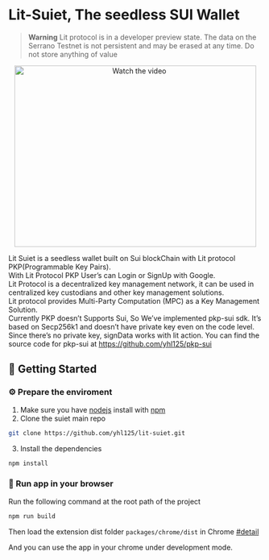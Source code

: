 # Lit-Suiet, The seedless SUI Wallet

> **Warning**
> Lit protocol is in a developer preview state. The data on the Serrano Testnet is not persistent and may be erased at any time.
> Do not store anything of value

<center>
<a href="http://www.youtube.com/watch?feature=player_embedded&v=IhUsXxZzumE" target="_blank">
 <img src="https://img.youtube.com/vi/IhUsXxZzumE/default.jpg" alt="Watch the video" width="480" height="360" />
</a>
</center>

Lit Suiet is a seedless wallet built on Sui blockChain with Lit protocol PKP(Programmable Key Pairs).  
With Lit Protocol PKP User’s can Login or SignUp with Google.  
Lit Protocol is a decentralized key management network, it can be used in centralized key custodians and other key management solutions.  
Lit protocol provides Multi-Party Computation (MPC) as a Key Management Solution.  
Currently PKP doesn’t Supports Sui, So We’ve implemented pkp-sui sdk.
It’s based on Secp256k1 and doesn’t have private key even on the code level.  
Since there’s no private key, signData works with lit action. You can find the source code for pkp-sui at https://github.com/yhl125/pkp-sui

## 🚀 Getting Started

### ⚙️ Prepare the enviroment

1. Make sure you have [nodejs](https://nodejs.org/en/download/) install with [npm](https://docs.npmjs.com/)
2. Clone the suiet main repo

```bash
git clone https://github.com/yhl125/lit-suiet.git
```

3. Install the dependencies

```bash
npm install
```

### 🏁 Run app in your browser

Run the following command at the root path of the project

```bash
npm run build
```

Then load the extension dist folder `packages/chrome/dist` in Chrome [#detail](https://developer.chrome.com/docs/extensions/mv3/faq/#:~:text=You%20can%20start%20by%20turning,a%20packaged%20extension%2C%20and%20more.)

And you can use the app in your chrome under development mode.
